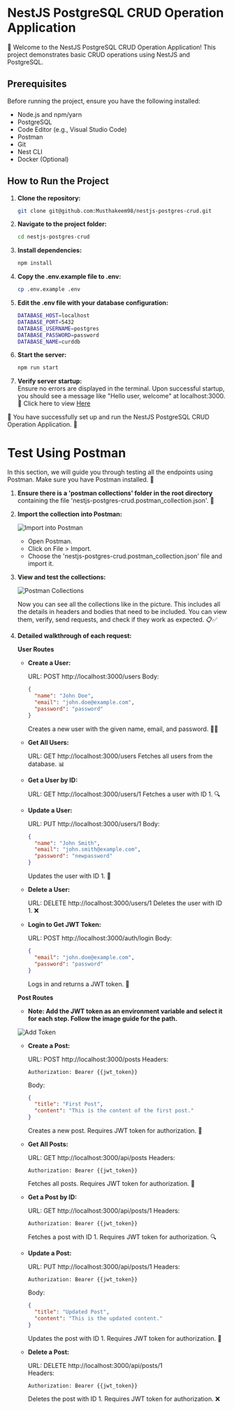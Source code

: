 # NestJS PostgreSQL CRUD Operation Application

🚀 Welcome to the NestJS PostgreSQL CRUD Operation Application! This project demonstrates basic CRUD operations using NestJS and PostgreSQL.

## Prerequisites

Before running the project, ensure you have the following installed:

- Node.js and npm/yarn
- PostgreSQL
- Code Editor (e.g., Visual Studio Code)
- Postman
- Git
- Nest CLI
- Docker (Optional)

## How to Run the Project

1. **Clone the repository:**
   ```bash
   git clone git@github.com:Musthakeem98/nestjs-postgres-crud.git
   ```
2. **Navigate to the project folder:**
   ```bash
   cd nestjs-postgres-crud
   ```
3. **Install dependencies:**
   ```bash
   npm install
   ```
4. **Copy the .env.example file to .env:**
   ```bash
   cp .env.example .env
   ```
5. **Edit the .env file with your database configuration:**
   ```bash
   DATABASE_HOST=localhost
   DATABASE_PORT=5432
   DATABASE_USERNAME=postgres
   DATABASE_PASSWORD=password
   DATABASE_NAME=curddb
   ```
6. **Start the server:**
   ```bash
   npm run start
   ```
7. **Verify server startup:**  
   Ensure no errors are displayed in the terminal. Upon successful startup, you should see a message like "Hello user, welcome" at localhost:3000.  
   🔗 Click here to view [Here](http://localhost:3000/users)

🎉 You have successfully set up and run the NestJS PostgreSQL CRUD Operation Application. 🚀

# Test Using Postman

In this section, we will guide you through testing all the endpoints using Postman. Make sure you have Postman installed. 🧪

1. **Ensure there is a 'postman collections' folder in the root directory** containing the file 'nestjs-postgres-crud.postman_collection.json'. 📁

2. **Import the collection into Postman:**

   ![Import into Postman](/postman-collections/ReadmeImg/Import-into-Postman.png "Import into Postman")

   - Open Postman.
   - Click on File > Import.
   - Choose the 'nestjs-postgres-crud.postman_collection.json' file and import it.

4. **View and test the collections:**

   ![Postman Collections](/postman-collections/ReadmeImg/Postman-Collections.png "Postman Collections")

   Now you can see all the collections like in the picture. This includes all the details in headers and bodies that need to be included. You can view them, verify, send requests, and check if they work as expected. 📋✅

5. **Detailed walkthrough of each request:**

   **User Routes**

   - **Create a User:**

     URL: POST http://localhost:3000/users
     Body:

     ```json
     {
       "name": "John Doe",
       "email": "john.doe@example.com",
       "password": "password"
     }
     ```

     Creates a new user with the given name, email, and password. 🧑‍💻

   - **Get All Users:**

     URL: GET http://localhost:3000/users
     Fetches all users from the database. 📊

   - **Get a User by ID:**

     URL: GET http://localhost:3000/users/1
     Fetches a user with ID 1. 🔍

   - **Update a User:**

     URL: PUT http://localhost:3000/users/1
     Body:

     ```json
     {
       "name": "John Smith",
       "email": "john.smith@example.com",
       "password": "newpassword"
     }
     ```

     Updates the user with ID 1. 🔄

   - **Delete a User:**

     URL: DELETE http://localhost:3000/users/1
     Deletes the user with ID 1. ❌

   - **Login to Get JWT Token:**

     URL: POST http://localhost:3000/auth/login
     Body:

     ```json
     {
       "email": "john.doe@example.com",
       "password": "password"
     }
     ```

     Logs in and returns a JWT token. 🔑

   **Post Routes**

   - **Note: Add the JWT token as an environment variable and select it for each step. Follow the image guide for the path.**

   ![Add Token](postman-collections/ReadmeImg/Add-Token.png "Add Token")

   - **Create a Post:**

     URL: POST http://localhost:3000/posts
     Headers:

     ```
     Authorization: Bearer {{jwt_token}}
     ```

     Body:

     ```json
     {
       "title": "First Post",
       "content": "This is the content of the first post."
     }
     ```

     Creates a new post. Requires JWT token for authorization. 📝

   - **Get All Posts:**

     URL: GET http://localhost:3000/api/posts
     Headers:

     ```
     Authorization: Bearer {{jwt_token}}
     ```

     Fetches all posts. Requires JWT token for authorization. 📜

   - **Get a Post by ID:**

     URL: GET http://localhost:3000/api/posts/1
     Headers:

     ```
     Authorization: Bearer {{jwt_token}}
     ```

     Fetches a post with ID 1. Requires JWT token for authorization. 🔍

   - **Update a Post:**

     URL: PUT http://localhost:3000/api/posts/1
     Headers:

     ```
     Authorization: Bearer {{jwt_token}}
     ```

     Body:

     ```json
     {
       "title": "Updated Post",
       "content": "This is the updated content."
     }
     ```

     Updates the post with ID 1. Requires JWT token for authorization. 🔄

   - **Delete a Post:**

     URL: DELETE http://localhost:3000/api/posts/1  
     Headers:

     ```
     Authorization: Bearer {{jwt_token}}
     ```

     Deletes the post with ID 1. Requires JWT token for authorization. ❌
